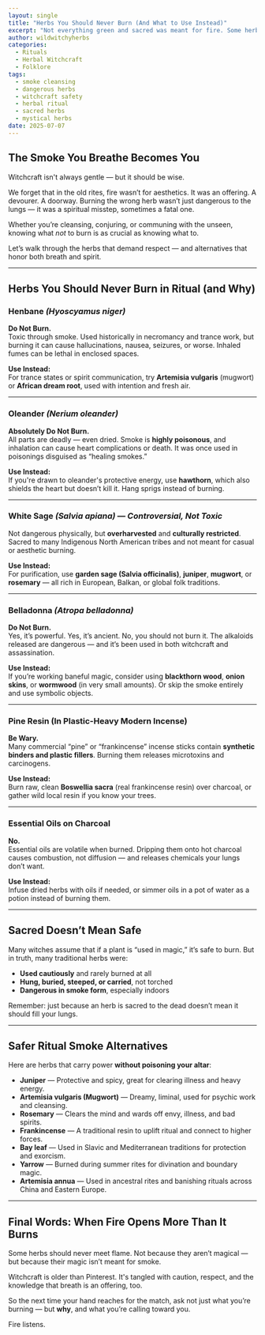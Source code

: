 ```yaml
---
layout: single
title: "Herbs You Should Never Burn (And What to Use Instead)"
excerpt: "Not everything green and sacred was meant for fire. Some herbs are too toxic, too sacred, or too volatile to burn — and others summon more than you intended. Here’s what not to torch, and what to use instead when working your rituals."
author: wildwitchyherbs
categories: 
  - Rituals
  - Herbal Witchcraft
  - Folklore
tags: 
  - smoke cleansing
  - dangerous herbs
  - witchcraft safety
  - herbal ritual
  - sacred herbs
  - mystical herbs
date: 2025-07-07
---
```


## The Smoke You Breathe Becomes You

Witchcraft isn't always gentle — but it should be wise.

We forget that in the old rites, fire wasn’t for aesthetics. It was an offering. A devourer. A doorway. Burning the wrong herb wasn’t just dangerous to the lungs — it was a spiritual misstep, sometimes a fatal one.

Whether you’re cleansing, conjuring, or communing with the unseen, knowing what *not* to burn is as crucial as knowing what to.

Let’s walk through the herbs that demand respect — and alternatives that honor both breath and spirit.

---

## Herbs You Should Never Burn in Ritual (and Why)

### Henbane *(Hyoscyamus niger)*  
**Do Not Burn.**  
Toxic through smoke. Used historically in necromancy and trance work, but burning it can cause hallucinations, nausea, seizures, or worse. Inhaled fumes can be lethal in enclosed spaces.

**Use Instead:**  
For trance states or spirit communication, try **Artemisia vulgaris** (mugwort) or **African dream root**, used with intention and fresh air.

---

### Oleander *(Nerium oleander)*  
**Absolutely Do Not Burn.**  
All parts are deadly — even dried. Smoke is **highly poisonous**, and inhalation can cause heart complications or death. It was once used in poisonings disguised as “healing smokes.”

**Use Instead:**  
If you're drawn to oleander's protective energy, use **hawthorn**, which also shields the heart but doesn’t kill it. Hang sprigs instead of burning.

---

### White Sage *(Salvia apiana)* — *Controversial, Not Toxic*  
Not dangerous physically, but **overharvested** and **culturally restricted**. Sacred to many Indigenous North American tribes and not meant for casual or aesthetic burning.

**Use Instead:**  
For purification, use **garden sage (Salvia officinalis)**, **juniper**, **mugwort**, or **rosemary** — all rich in European, Balkan, or global folk traditions.

---

### Belladonna *(Atropa belladonna)*  
**Do Not Burn.**  
Yes, it’s powerful. Yes, it’s ancient. No, you should not burn it. The alkaloids released are dangerous — and it’s been used in both witchcraft and assassination.

**Use Instead:**  
If you’re working baneful magic, consider using **blackthorn wood**, **onion skins**, or **wormwood** (in very small amounts). Or skip the smoke entirely and use symbolic objects.

---

### Pine Resin (In Plastic-Heavy Modern Incense)  
**Be Wary.**  
Many commercial “pine” or “frankincense” incense sticks contain **synthetic binders and plastic fillers**. Burning them releases microtoxins and carcinogens.

**Use Instead:**  
Burn raw, clean **Boswellia sacra** (real frankincense resin) over charcoal, or gather wild local resin if you know your trees.

---

### Essential Oils on Charcoal  
**No.**  
Essential oils are volatile when burned. Dripping them onto hot charcoal causes combustion, not diffusion — and releases chemicals your lungs don’t want.

**Use Instead:**  
Infuse dried herbs with oils if needed, or simmer oils in a pot of water as a potion instead of burning them.

---

## Sacred Doesn’t Mean Safe

Many witches assume that if a plant is “used in magic,” it’s safe to burn. But in truth, many traditional herbs were:

- **Used cautiously** and rarely burned at all  
- **Hung, buried, steeped, or carried**, not torched  
- **Dangerous in smoke form**, especially indoors  

Remember: just because an herb is sacred to the dead doesn’t mean it should fill your lungs.

---

## Safer Ritual Smoke Alternatives

Here are herbs that carry power **without poisoning your altar**:

- **Juniper** — Protective and spicy, great for clearing illness and heavy energy.  
- **Artemisia vulgaris (Mugwort)** — Dreamy, liminal, used for psychic work and cleansing.  
- **Rosemary** — Clears the mind and wards off envy, illness, and bad spirits.  
- **Frankincense** — A traditional resin to uplift ritual and connect to higher forces.  
- **Bay leaf** — Used in Slavic and Mediterranean traditions for protection and exorcism.  
- **Yarrow** — Burned during summer rites for divination and boundary magic.  
- **Artemisia annua** — Used in ancestral rites and banishing rituals across China and Eastern Europe.

---

## Final Words: When Fire Opens More Than It Burns

Some herbs should never meet flame. Not because they aren’t magical — but because their magic isn’t meant for smoke.

Witchcraft is older than Pinterest. It's tangled with caution, respect, and the knowledge that breath is an offering, too.

So the next time your hand reaches for the match, ask not just what you’re burning — but **why**, and what you’re calling toward you.

Fire listens.
